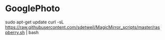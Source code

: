 # GooglePhoto

sudo apt-get update
curl -sL https://raw.githubusercontent.com/sdetweil/MagicMirror_scripts/master/raspberry.sh | bash
